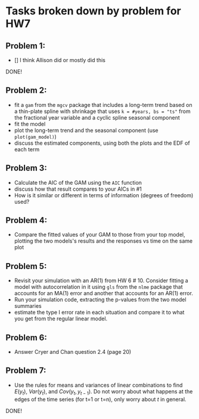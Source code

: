 Tasks broken down by problem for HW7
======================================
## Problem 1:
- [] I think Allison did or mostly did this

DONE!

## Problem 2:
* fit a `gam` from the `mgcv` package that includes a long-term trend based on a thin-plate spline with shrinkage that uses `k = #years, bs = "ts"` from the fractional year variable and a cyclic spline seasonal component
* fit the model
* plot the long-term trend and the seasonal component (use `plot(gam_model)`)
* discuss the estimated components, using both the plots and the EDF of each term

## Problem 3:
* Calculate the AIC of the GAM using the `AIC` function
* discuss how that result compares to your AICs in #1
* How is it similar or different in terms of information (degrees of freedom) used?

## Problem 4:
* Compare the fitted values of your GAM to those from your top model, plotting the two models's results and the responses vs time on the same plot

## Problem 5:
* Revisit your simulation with an AR(1) from HW 6 \# 10. Consider fitting a model with autocorrelation in it using `gls` from the `nlme` package that accounts for an MA(1) error and another that accounts for an AR(1) error.
* Run your simulation code, extracting the p-values from the two model summaries
* estimate the type I error rate in each situation and compare it to what you get from the regular linear model. 

## Problem 6:
* Answer Cryer and Chan question 2.4 (page 20)

## Problem 7:
* Use the rules for means and variances of linear combinations to find $E(y_t)$, $Var(y_t)$, and $Cov(y_t,y_{t-1})$. Do not worry about what happens at the edges of the time series (for t=1 or t=n), only worry about $t$ in general. 

DONE!